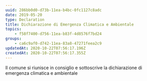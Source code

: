 ```yaml
---
uuid: 286bb0d0-d73b-11ea-b4bc-0fc1127c8adc
date: 2019-05-20
type: Declaration
title: Dichiarazione di Emergenza Climatica e Ambientale
topics:
    - f58f7400-d756-11ea-b83f-4d8576f7bd24
groups:
    - ca6c9af0-d742-11ea-83a8-47271feea2c9
updatedAt: 2020-10-22T07:56:17.196Z
createdAt: 2020-10-22T07:56:17.355Z
---
```


Il comune si riunisce in consiglio e sottoscrive la dichiarazione di emergenza climatica e ambientale
